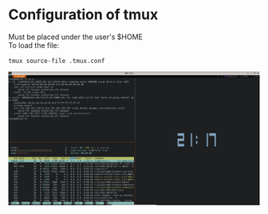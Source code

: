 # Configuration of tmux

Must be placed under the user's $HOME  
To load the file:
```
tmux source-file .tmux.conf
```

![](demo.png)
